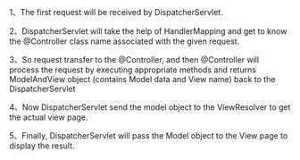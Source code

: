 1、The first request will be received by DispatcherServlet.

2、DispatcherServlet will take the help of HandlerMapping and get to know the @Controller class name associated with the given request.

3、So request transfer to the @Controller, and then @Controller will process the request by executing appropriate methods and returns ModelAndView object (contains Model data and View name) back to the DispatcherServlet

4、Now DispatcherServlet send the model object to the ViewResolver to get the actual view page.

5、Finally, DispatcherServlet will pass the Model object to the View page to display the result.

